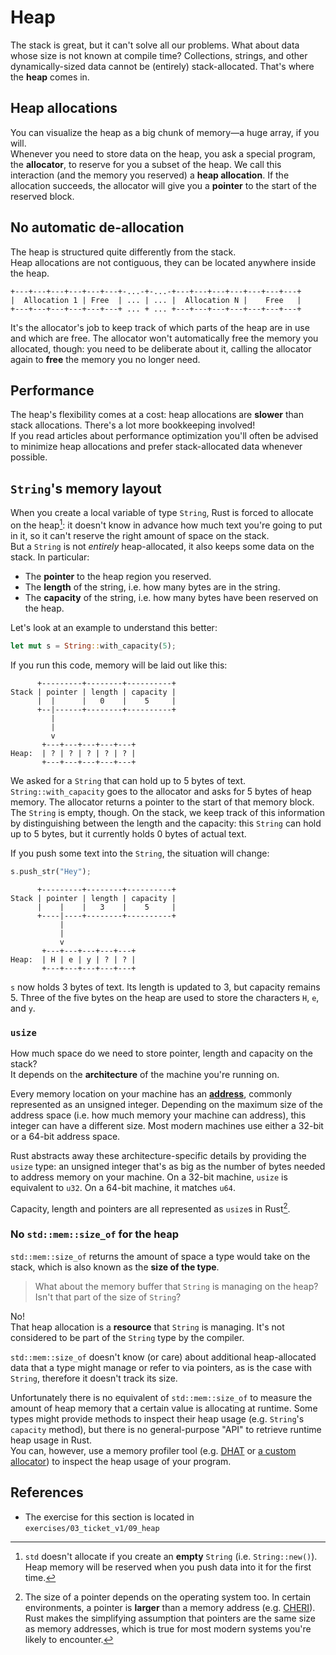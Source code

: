 # Heap

The stack is great, but it can't solve all our problems. What about data whose size is not known at compile time?
Collections, strings, and other dynamically-sized data cannot be (entirely) stack-allocated.
That's where the **heap** comes in.

## Heap allocations

You can visualize the heap as a big chunk of memory—a huge array, if you will.  
Whenever you need to store data on the heap, you ask a special program, the **allocator**, to reserve for you
a subset of the heap. We call this interaction (and the memory you reserved) a **heap allocation**.
If the allocation succeeds, the allocator will give you a **pointer** to the start of the reserved block.

## No automatic de-allocation

The heap is structured quite differently from the stack.  
Heap allocations are not contiguous, they can be located anywhere inside the heap.

```
+---+---+---+---+---+---+-...-+-...-+---+---+---+---+---+---+---+
|  Allocation 1 | Free  | ... | ... |  Allocation N |    Free   |
+---+---+---+---+---+---+ ... + ... +---+---+---+---+---+---+---+
```

It's the allocator's job to keep track of which parts of the heap are in use and which are free.
The allocator won't automatically free the memory you allocated, though: you need to be deliberate about it,
calling the allocator again to **free** the memory you no longer need.

## Performance

The heap's flexibility comes at a cost: heap allocations are **slower** than stack allocations.
There's a lot more bookkeeping involved!  
If you read articles about performance optimization you'll often be advised to minimize heap allocations 
and prefer stack-allocated data whenever possible.

## `String`'s memory layout

When you create a local variable of type `String`, 
Rust is forced to allocate on the heap[^empty]: it doesn't know in advance how much text you're going to put in it, 
so it can't reserve the right amount of space on the stack.  
But a `String` is not _entirely_ heap-allocated, it also keeps some data on the stack. In particular:

- The **pointer** to the heap region you reserved.
- The **length** of the string, i.e. how many bytes are in the string.
- The **capacity** of the string, i.e. how many bytes have been reserved on the heap.

Let's look at an example to understand this better:

```rust
let mut s = String::with_capacity(5);
```

If you run this code, memory will be laid out like this:

```
      +---------+--------+----------+
Stack | pointer | length | capacity | 
      |  |      |   0    |    5     |
      +--|------+--------+----------+
         |
         |
         v
       +---+---+---+---+---+
Heap:  | ? | ? | ? | ? | ? |
       +---+---+---+---+---+
```

We asked for a `String` that can hold up to 5 bytes of text.  
`String::with_capacity` goes to the allocator and asks for 5 bytes of heap memory. The allocator returns 
a pointer to the start of that memory block.  
The `String` is empty, though. On the stack, we keep track of this information by distinguishing between 
the length and the capacity: this `String` can hold up to 5 bytes, but it currently holds 0 bytes of 
actual text.

If you push some text into the `String`, the situation will change:

```rust
s.push_str("Hey");
```

```
      +---------+--------+----------+
Stack | pointer | length | capacity |
      |    |    |   3    |    5     |
      +----|----+--------+----------+
           |       
           |       
           v       
       +---+---+---+---+---+
Heap:  | H | e | y | ? | ? |
       +---+---+---+---+---+
```

`s` now holds 3 bytes of text. Its length is updated to 3, but capacity remains 5.
Three of the five bytes on the heap are used to store the characters `H`, `e`, and `y`.

### `usize`

How much space do we need to store pointer, length and capacity on the stack?  
It depends on the **architecture** of the machine you're running on.

Every memory location on your machine has an [**address**](https://en.wikipedia.org/wiki/Memory_address), commonly
represented as an unsigned integer.
Depending on the maximum size of the address space (i.e. how much memory your machine can address), 
this integer can have a different size. Most modern machines use either a 32-bit or a 64-bit address space.  

Rust abstracts away these architecture-specific details by providing the `usize` type:
an unsigned integer that's as big as the number of bytes needed to address memory on your machine.
On a 32-bit machine, `usize` is equivalent to `u32`. On a 64-bit machine, it matches `u64`.

Capacity, length and pointers are all represented as `usize`s in Rust[^equivalence].  

### No `std::mem::size_of` for the heap

`std::mem::size_of` returns the amount of space a type would take on the stack, 
which is also known as the **size of the type**.  

> What about the memory buffer that `String` is managing on the heap? Isn't that
> part of the size of `String`?

No!  
That heap allocation is a **resource** that `String` is managing. 
It's not considered to be part of the `String` type by the compiler.  

`std::mem::size_of` doesn't know (or care) about additional heap-allocated data 
that a type might manage or refer to via pointers, as is the case with `String`,
therefore it doesn't track its size.

Unfortunately there is no equivalent of `std::mem::size_of` to measure the amount of
heap memory that a certain value is allocating at runtime. Some types might
provide methods to inspect their heap usage (e.g. `String`'s `capacity` method),
but there is no general-purpose "API" to retrieve runtime heap usage in Rust.  
You can, however, use a memory profiler tool (e.g. [DHAT](https://valgrind.org/docs/manual/dh-manual.html)
or [a custom allocator](https://docs.rs/dhat/latest/dhat/)) to inspect the heap usage of your program.

## References

- The exercise for this section is located in `exercises/03_ticket_v1/09_heap`

[^empty]: `std` doesn't allocate if you create an **empty** `String` (i.e. `String::new()`).
  Heap memory will be reserved when you push data into it for the first time.

[^equivalence]: The size of a pointer depends on the operating system too.
  In certain environments, a pointer is **larger** than a memory address (e.g. [CHERI](https://blog.acolyer.org/2019/05/28/cheri-abi/)). 
  Rust makes the simplifying assumption that pointers are the same size as memory addresses,
  which is true for most modern systems you're likely to encounter.